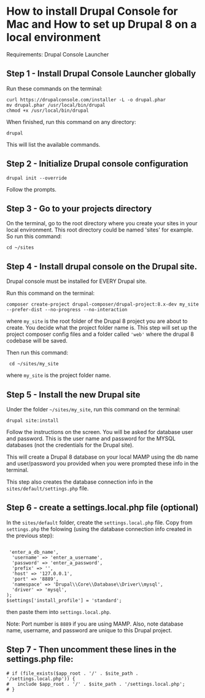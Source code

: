 # How to install Drupal Console for Mac and How to set up Drupal 8 on a local environment

Requirements: Drupal Console Launcher

## Step 1  - Install Drupal Console Launcher globally
Run these commands on the terminal:

<pre><code>curl https://drupalconsole.com/installer -L -o drupal.phar
mv drupal.phar /usr/local/bin/drupal
chmod +x /usr/local/bin/drupal</code></pre>

When finished, run this command on any directory:

<pre><code>drupal</code></pre>

This will list the available commands.


## Step 2 - Initialize Drupal console configuration

<pre><code>drupal init --override</code></pre>

Follow the prompts.


## Step 3 - Go to your projects directory

On the terminal, go to the root directory where you create your sites in your local environment. This root directory could be named 'sites' for example. So run this command: 

<pre><code>cd ~/sites</code></pre>


## Step 4  - Install drupal console on the Drupal site.

Drupal console must be installed for EVERY Drupal site.

Run this command on the terminal:

<pre><code>composer create-project drupal-composer/drupal-project:8.x-dev my_site --prefer-dist --no-progress --no-interaction</code></pre>

where <code>my_site</code> is the root folder of the Drupal 8 project you are about to create. You decide what the  project folder name is. This step will set up the project composer config files and a folder called <code>'web'</code> where the drupal 8 codebase will be saved.

Then run this command: 

<pre><code> cd ~/sites/my_site </code></pre>

where <code>my_site</code> is the project folder name.


## Step 5 - Install the new Drupal site

Under the folder <code>~/sites/my_site</code>, run this command on the terminal:

<pre><code>drupal site:install</code></pre>

Follow the instructions on the screen. You will be asked for database user and password. This is the user name and password for the MYSQL databases (not the credentials for the Drupal site).

This will create a Drupal 8 database on your local MAMP using the db name and user/password you provided when you were prompted these info in the terminal.

This step also creates the database connection info in the <code>sites/default/settings.php</code> file.


## Step 6 - create a settings.local.php file (optional)

In the <code>sites/default</code> folder, create the <code>settings.local.php</code> file. Copy from <code>settings.php</code>   the folowing (using the database connection info created in the previous step):

<pre><code>
<?php

$config_directories['sync'] = '../config/sync'; 

$databases['default']['default'] = array (
  'database' => 'enter_a_db_name',
  'username' => 'enter_a_username',
  'password' => 'enter_a_password',
  'prefix' => '',
  'host' => '127.0.0.1',
  'port' => '8889',
  'namespace' => 'Drupal\\Core\\Database\\Driver\\mysql',
  'driver' => 'mysql',
);
$settings['install_profile'] = 'standard';</code></pre>

then paste them into <code>settings.local.php</code>.

Note: Port number is <code>8889</code> if you are using MAMP. Also, note database name, username, and password are unique to this Drupal project.


## Step 7 - Then uncomment these lines in the settings.php file:

<pre><code># if (file_exists($app_root . '/' . $site_path . '/settings.local.php')) {
#   include $app_root . '/' . $site_path . '/settings.local.php';
# }</code></pre>


